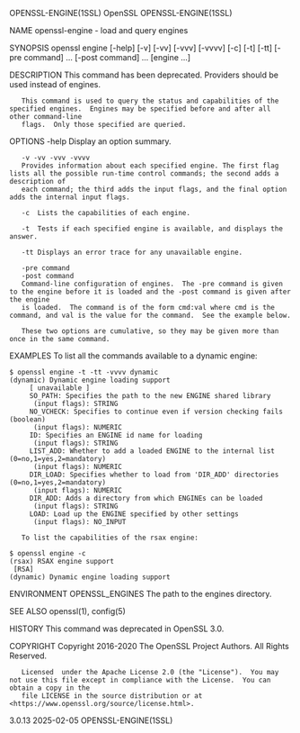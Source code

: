 OPENSSL-ENGINE(1SSL)							    OpenSSL							  OPENSSL-ENGINE(1SSL)

NAME
       openssl-engine - load and query engines

SYNOPSIS
       openssl engine [-help] [-v] [-vv] [-vvv] [-vvvv] [-c] [-t] [-tt] [-pre command] ...  [-post command] ...	 [engine ...]

DESCRIPTION
       This command has been deprecated.  Providers should be used instead of engines.

       This command is used to query the status and capabilities of the specified engines.  Engines may be specified before and after all other command-line
       flags.  Only those specified are queried.

OPTIONS
       -help
	   Display an option summary.

       -v -vv -vvv -vvvv
	   Provides information about each specified engine. The first flag lists all the possible run-time control commands; the second adds a description of
	   each command; the third adds the input flags, and the final option adds the internal input flags.

       -c  Lists the capabilities of each engine.

       -t  Tests if each specified engine is available, and displays the answer.

       -tt Displays an error trace for any unavailable engine.

       -pre command
       -post command
	   Command-line configuration of engines.  The -pre command is given to the engine before it is loaded and the -post command is given after the engine
	   is loaded.  The command is of the form cmd:val where cmd is the command, and val is the value for the command.  See the example below.

	   These two options are cumulative, so they may be given more than once in the same command.

EXAMPLES
       To list all the commands available to a dynamic engine:

	$ openssl engine -t -tt -vvvv dynamic
	(dynamic) Dynamic engine loading support
	     [ unavailable ]
	     SO_PATH: Specifies the path to the new ENGINE shared library
		  (input flags): STRING
	     NO_VCHECK: Specifies to continue even if version checking fails (boolean)
		  (input flags): NUMERIC
	     ID: Specifies an ENGINE id name for loading
		  (input flags): STRING
	     LIST_ADD: Whether to add a loaded ENGINE to the internal list (0=no,1=yes,2=mandatory)
		  (input flags): NUMERIC
	     DIR_LOAD: Specifies whether to load from 'DIR_ADD' directories (0=no,1=yes,2=mandatory)
		  (input flags): NUMERIC
	     DIR_ADD: Adds a directory from which ENGINEs can be loaded
		  (input flags): STRING
	     LOAD: Load up the ENGINE specified by other settings
		  (input flags): NO_INPUT

       To list the capabilities of the rsax engine:

	$ openssl engine -c
	(rsax) RSAX engine support
	 [RSA]
	(dynamic) Dynamic engine loading support

ENVIRONMENT
       OPENSSL_ENGINES
	   The path to the engines directory.

SEE ALSO
       openssl(1), config(5)

HISTORY
       This command was deprecated in OpenSSL 3.0.

COPYRIGHT
       Copyright 2016-2020 The OpenSSL Project Authors. All Rights Reserved.

       Licensed	 under the Apache License 2.0 (the "License").	You may not use this file except in compliance with the License.  You can obtain a copy in the
       file LICENSE in the source distribution or at <https://www.openssl.org/source/license.html>.

3.0.13									  2025-02-05							  OPENSSL-ENGINE(1SSL)
